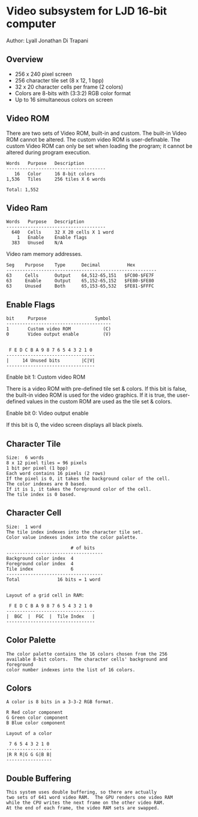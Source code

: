 <!-- Author:  Lyall Jonathan Di Trapani =========|=========|======== -->
Video subsystem for LJD 16-bit computer
=======================================

Author:  Lyall Jonathan Di Trapani


Overview
--------

- 256 x 240 pixel screen
- 256 character tile set (8 x 12, 1 bpp)
- 32 x 20 character cells per frame (2 colors)
- Colors are 8-bits with (3:3:2) RGB color format
- Up to 16 simultaneous colors on screen


Video ROM
---------

There are two sets of Video ROM, built-in and custom.
The built-in Video ROM cannot be altered.
The custom video ROM is user-definable.
The custom Video ROM can only be set when loading the program;
it cannot be altered during program execution.

```
Words   Purpose   Description
-------------------------------------
   16   Color     16 8-bit colors
1,536   Tiles     256 tiles X 6 words

Total: 1,552
```

Video Ram
---------

```
Words   Purpose   Description
-------------------------------------
  640   Cells     32 X 20 cells X 1 word
    1   Enable    Enable flags
  383   Unused    N/A
```

Video ram memory addresses.

```
Seg    Purpose    Type      Decimal          Hex
--------------------------------------------------------
63     Cells      Output    64,512-65,151   $FC00-$FE7F
63     Enable     Output    65,152-65,152   $FE80-$FE80
63     Unused     Both      65,153-65,532   $FE81-$FFFC
```


Enable Flags
-----------------

```
bit     Purpose                  Symbol
---------------------------------------
1       Custom video ROM            (C)
0       Video output enable         (V)


 F E D C B A 9 8 7 6 5 4 3 2 1 0
---------------------------------
|     14 Unused bits        |C|V|
---------------------------------
```

Enable bit 1: Custom video ROM

There is a video ROM with pre-defined tile set & colors.
If this bit is false, the built-in video ROM is used for the video graphics.
If it is true, the user-defined values in the custom ROM are used as the tile
set & colors.

Enable bit 0: Video output enable

If this bit is 0, the video screen displays all black pixels.


Character Tile
--------------

```
Size:  6 words
8 x 12 pixel tiles = 96 pixels
1 bit per pixel (1 bpp)
Each word contains 16 pixels (2 rows)
If the pixel is 0, it takes the background color of the cell.
The color indexes are 0 based.
If it is 1, it takes the foreground color of the cell.
The tile index is 0 based.
```


Character Cell
--------------

```
Size:  1 word
The tile index indexes into the character tile set.
Color value indexes index into the color palette.

                        # of bits
------------------------------------
Background color index  4
Foreground color index  4
Tile index              6
------------------------------------
Total              16 bits = 1 word


Layout of a grid cell in RAM:

 F E D C B A 9 8 7 6 5 4 3 2 1 0
---------------------------------
|  BGC  |  FGC  |  Tile Index   |
---------------------------------
```


Color Palette
-------------

```
The color palette contains the 16 colors chosen from the 256
available 8-bit colors.  The character cells' background and foreground
color number indexes into the list of 16 colors.
```


Colors
------

```
A color is 8 bits in a 3-3-2 RGB format.

R Red color component
G Green color component
B Blue color component

Layout of a color

 7 6 5 4 3 2 1 0
-----------------
|R R R|G G G|B B|
-----------------
```


Double Buffering
----------------

```
This system uses double buffering, so there are actually
two sets of 641 word video RAM.  The GPU renders one video RAM
while the CPU writes the next frame on the other video RAM.
At the end of each frame, the video RAM sets are swapped.
```
